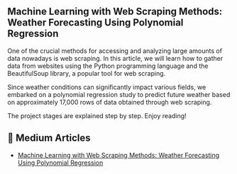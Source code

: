 ## Machine Learning with Web Scraping Methods: Weather Forecasting Using Polynomial Regression

One of the crucial methods for accessing and analyzing large amounts of data nowadays is web scraping. In this article, we will learn how to gather data from websites using the Python programming language and the BeautifulSoup library, a popular tool for web scraping.

Since weather conditions can significantly impact various fields, we embarked on a polynomial regression study to predict future weather based on approximately 17,000 rows of data obtained through web scraping.

The project stages are explained step by step. Enjoy reading!

## 📝 Medium Articles

- [ Machine Learning with Web Scraping Methods: Weather Forecasting Using Polynomial Regression](https://medium.com/@esrasoylu/machine-learning-with-web-scraping-methods-weather-forecasting-using-polynomial-regression-b2fa3cd25e72) 
